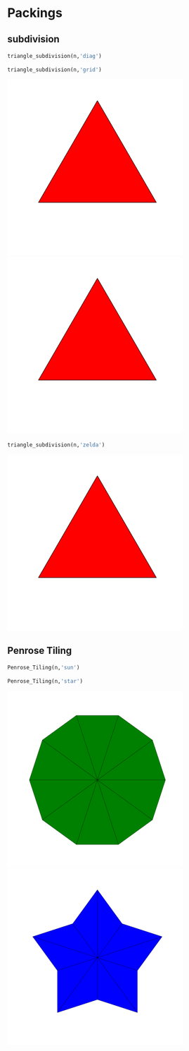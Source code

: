 # Packings

## subdivision

```py
triangle_subdivision(n,'diag')
```

```py
triangle_subdivision(n,'grid')
```

<p float="left">
  <img src="../Images/triangle_subdivision_diag.gif" width="400" />
  <img src="../Images/triangle_subdivision_grid.gif" width="400" />
</p>

```py
triangle_subdivision(n,'zelda')
```

<p float="left">
  <img src="../Images/triangle_subdivision_zelda.gif" width="400" />
</p>

## Penrose Tiling

```py
Penrose_Tiling(n,'sun')
```

```py
Penrose_Tiling(n,'star')
```

<p float="left">
  <img src="../Images/penrose_tiling_sun.gif" width="400" />
  <img src="../Images/penrose_tiling_star.gif" width="400" />
</p>
